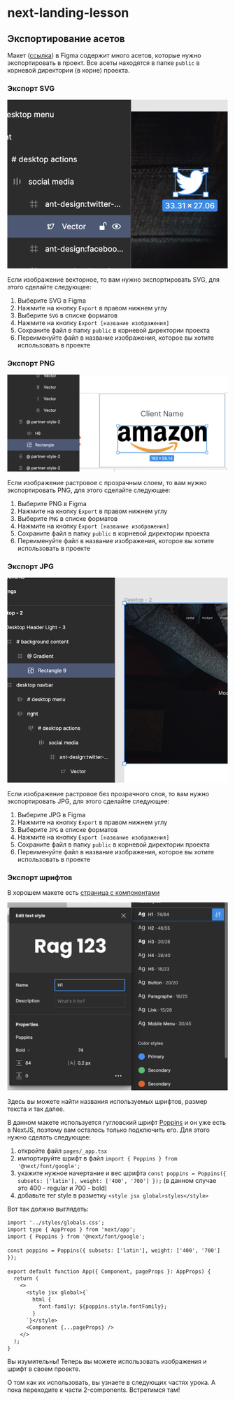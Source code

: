 # next-landing-lesson

## Экспортирование асетов

Макет ([ссылка](https://www.figma.com/file/EbgRFInBDdBBmabiJm8YVd/Figmaland--Business-Landing-page-(Community)?node-id=65%3A0&t=4F9havPGUoUTWnGF-1)) в Figma содержит много асетов, которые нужно экспортировать в проект. Все асеты находятся в папке `public` в корневой директории (в корне) проекта.

### Экспорт SVG

![векторное изображение](https://github.com/JVPhase/next-landing-lesson/raw/main/readme-images/vector.png)

Если изображение векторное, то вам нужно экспортировать SVG, для этого сделайте следующее:

  1. Выберите SVG в Figma
  2. Нажмите на кнопку `Export` в правом нижнем углу
  3. Выберите `SVG` в списке форматов
  4. Нажмите на кнопку `Export [название изображения]`
  5. Сохраните файл в папку `public` в корневой директории проекта
  6. Переименуйте файл в название изображения, которое вы хотите использовать в проекте

### Экспорт PNG

![png изображение](https://github.com/JVPhase/next-landing-lesson/raw/main/readme-images/png.png)

Если изображение растровое с прозрачным слоем, то вам нужно экспортировать PNG, для этого сделайте следующее:

  1. Выберите PNG в Figma
  2. Нажмите на кнопку `Export` в правом нижнем углу
  3. Выберите `PNG` в списке форматов
  4. Нажмите на кнопку `Export [название изображения]`
  5. Сохраните файл в папку `public` в корневой директории проекта
  6. Переименуйте файл в название изображения, которое вы хотите использовать в проекте

### Экспорт JPG

![jpg изображение](https://github.com/JVPhase/next-landing-lesson/raw/main/readme-images/jpg.png)

Если изображение растровое без прозрачного слоя, то вам нужно экспортировать JPG, для этого сделайте следующее:

  1. Выберите JPG в Figma
  2. Нажмите на кнопку `Export` в правом нижнем углу
  3. Выберите `JPG` в списке форматов
  4. Нажмите на кнопку `Export [название изображения]`
  5. Сохраните файл в папку `public` в корневой директории проекта
  6. Переименуйте файл в название изображения, которое вы хотите использовать в проекте

### Экспорт шрифтов

В хорошем макете есть [страница с компонентами](https://www.figma.com/file/EbgRFInBDdBBmabiJm8YVd/Figmaland--Business-Landing-page-(Community)?node-id=0%3A1&t=4F9havPGUoUTWnGF-0)

![библиотека стилей](https://github.com/JVPhase/next-landing-lesson/raw/main/readme-images/text-styles.png)

Здесь вы можете найти названия используемых шрифтов, размер текста и так далее.

В данном макете используется гугловский шрифт [Poppins](https://fonts.google.com/specimen/Poppins?query=poppins) и он уже есть в NextJS, поэтому вам осталось только подключить его.
Для этого нужно сделать следующее:

  1. откройте файл `pages/_app.tsx`
  2. импортируйте шрифт в файл `import { Poppins } from '@next/font/google';`
  3. укажите нужное начертание и вес шрифта `const poppins = Poppins({ subsets: ['latin'], weight: ['400', '700'] });` (в данном случае это 400 - regular и 700 - bold)
  4. добавьте тег style в разметку `<style jsx global>styles</style>`

Вот так должно выглядеть:

```tsx
import '../styles/globals.css';
import type { AppProps } from 'next/app';
import { Poppins } from '@next/font/google';

const poppins = Poppins({ subsets: ['latin'], weight: ['400', '700'] });

export default function App({ Component, pageProps }: AppProps) {
  return (
    <>
      <style jsx global>{`
        html {
          font-family: ${poppins.style.fontFamily};
        }
      `}</style>
      <Component {...pageProps} />
    </>
  );
}
```

Вы изумительны! Теперь вы можете использовать изображения и шрифт в своем проекте.

О том как их использовать, вы узнаете в следующих частях урока. А пока переходите к части 2-components. Встретимся там!
